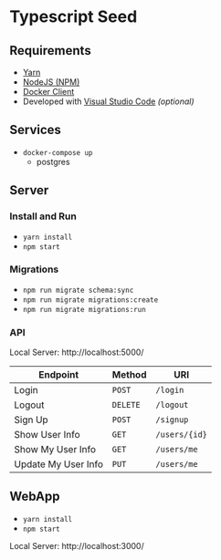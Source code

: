 # Typescript Seed

## Requirements

- [Yarn](https://yarnpkg.com/lang/en/docs/install/#mac-tab)
- [NodeJS (NPM)](https://nodejs.org/en/)
- [Docker Client](https://www.docker.com/community-edition#/download)
- Developed with [Visual Studio Code](https://code.visualstudio.com/) _(optional)_

## Services

- `docker-compose up`
  - postgres

## Server

### Install and Run

- `yarn install`
- `npm start`

### Migrations

- `npm run migrate schema:sync`
- `npm run migrate migrations:create`
- `npm run migrate migrations:run`

### API

Local Server: http://localhost:5000/

Endpoint|Method|URI
--- | --- | ---
Login | `POST` | `/login`
Logout | `DELETE` | `/logout`
Sign Up | `POST` | `/signup`
Show User Info | `GET` | `/users/{id}`
Show My User Info | `GET` | `/users/me`
Update My User Info | `PUT` | `/users/me`

## WebApp

- `yarn install`
- `npm start`

Local Server: http://localhost:3000/
